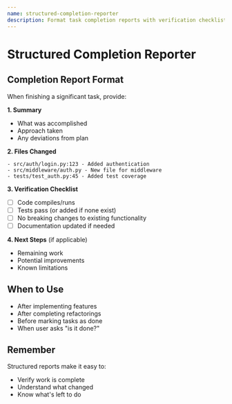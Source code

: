```yaml
---
name: structured-completion-reporter
description: Format task completion reports with verification checklists, file changes summary, and next steps. Triggers when completing significant features or multi-step tasks.
---
```


# Structured Completion Reporter

## Completion Report Format

When finishing a significant task, provide:

**1. Summary**
- What was accomplished
- Approach taken
- Any deviations from plan

**2. Files Changed**
```
- src/auth/login.py:123 - Added authentication
- src/middleware/auth.py - New file for middleware
- tests/test_auth.py:45 - Added test coverage
```

**3. Verification Checklist**
- [ ] Code compiles/runs
- [ ] Tests pass (or added if none exist)
- [ ] No breaking changes to existing functionality
- [ ] Documentation updated if needed

**4. Next Steps** (if applicable)
- Remaining work
- Potential improvements
- Known limitations

## When to Use

- After implementing features
- After completing refactorings
- Before marking tasks as done
- When user asks "is it done?"

## Remember

Structured reports make it easy to:
- Verify work is complete
- Understand what changed
- Know what's left to do
